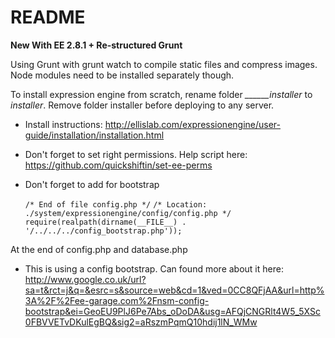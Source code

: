 # README

**New With EE 2.8.1 + Re-structured Grunt**

Using Grunt with grunt watch to compile static files and compress images. Node modules need to be installed separately though.

To install expression engine from scratch, rename folder *______installer* to *installer*. Remove folder installer before deploying to any server.

- Install instructions:
http://ellislab.com/expressionengine/user-guide/installation/installation.html

- Don't forget to set right permissions. Help script here:
https://github.com/quickshiftin/set-ee-perms

- Don't forget to add for bootstrap

	`/* End of file config.php */`
	`/* Location: ./system/expressionengine/config/config.php */`
	`require(realpath(dirname(__FILE__) . '/../../../config_bootstrap.php'));`

At the end of config.php and database.php

- This is using a config bootstrap. Can found more about it here:
http://www.google.co.uk/url?sa=t&rct=j&q=&esrc=s&source=web&cd=1&ved=0CC8QFjAA&url=http%3A%2F%2Fee-garage.com%2Fnsm-config-bootstrap&ei=GeoEU9PlJ6Pe7Abs_oDoDA&usg=AFQjCNGRlt4W5_5XSc0FBVVETvDKulEgBQ&sig2=aRszmPqmQ10hdij1lN_WMw